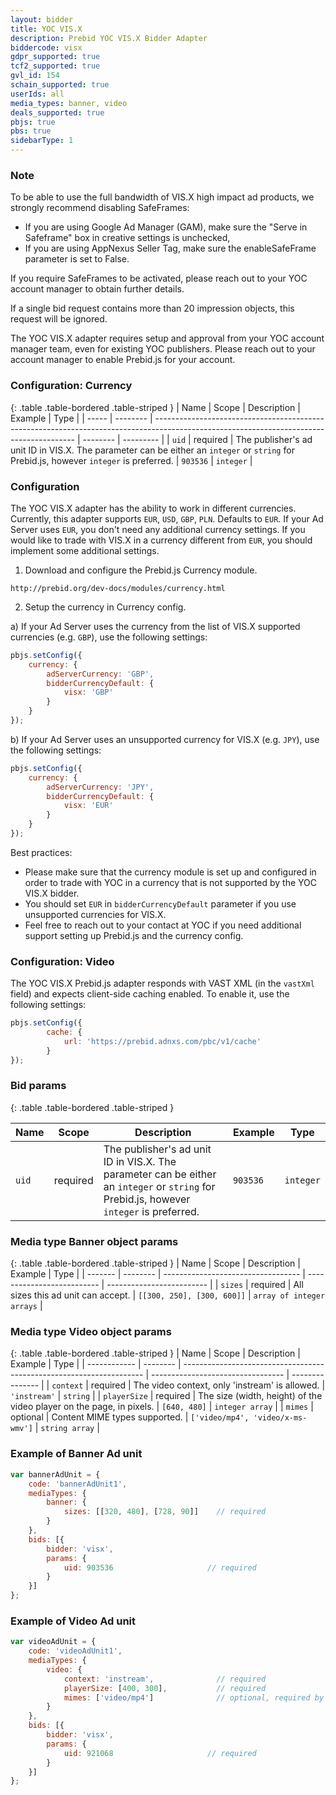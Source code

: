 ```yaml
---
layout: bidder
title: YOC VIS.X
description: Prebid YOC VIS.X Bidder Adapter
biddercode: visx
gdpr_supported: true
tcf2_supported: true
gvl_id: 154
schain_supported: true
userIds: all
media_types: banner, video
deals_supported: true
pbjs: true
pbs: true
sidebarType: 1
---
```


### Note

To be able to use the full bandwidth of VIS.X high impact ad products, we strongly recommend disabling SafeFrames:

- If you are using Google Ad Manager (GAM), make sure the "Serve in Safeframe" box in creative settings is unchecked,
- If you are using AppNexus Seller Tag, make sure the enableSafeFrame parameter is set to False.

If you require SafeFrames to be activated, please reach out to your YOC account manager to obtain further details.

If a single bid request contains more than 20 impression objects, this request will be ignored.

The YOC VIS.X adapter requires setup and approval from your YOC account manager team, even for existing YOC publishers.
Please reach out to your account manager to enable Prebid.js for your account.

### Configuration: Currency

{: .table .table-bordered .table-striped }
| Name  | Scope    | Description                                                                                                                              | Example  | Type      |
| ----- | -------- | ---------------------------------------------------------------------------------------------------------------------------------------- | -------- | --------- |
| `uid` | required | The publisher's ad unit ID in VIS.X. The parameter can be either an `integer` or `string` for Prebid.js, however `integer` is preferred. | `903536` | `integer` |

### Configuration

The YOC VIS.X adapter has the ability to work in different currencies. Currently, this adapter supports `EUR`, `USD`,
`GBP`, `PLN`. Defaults to `EUR`. If your Ad Server uses `EUR`, you don't need any additional currency settings.
If you would like to trade with VIS.X in a currency different from `EUR`, you should implement some additional settings.

1. Download and configure the Prebid.js Currency module.

`http://prebid.org/dev-docs/modules/currency.html`

2. Setup the currency in Currency config.

a) If your Ad Server uses the currency from the list of VIS.X supported currencies (e.g. `GBP`), use the following settings:

```javascript
pbjs.setConfig({
    currency: {
        adServerCurrency: 'GBP',
        bidderCurrencyDefault: {
            visx: 'GBP'
        }
    }
});
```

b) If your Ad Server uses an unsupported currency for VIS.X (e.g. `JPY`), use the following settings:

```javascript
pbjs.setConfig({
    currency: {
        adServerCurrency: 'JPY',
        bidderCurrencyDefault: {
            visx: 'EUR'
        }
    }
});
```

Best practices:

- Please make sure that the currency module is set up and configured in order to trade with YOC in a currency that is not supported by the YOC VIS.X bidder.
- You should set `EUR` in `bidderCurrencyDefault` parameter if you use unsupported currencies for VIS.X.
- Feel free to reach out to your contact at YOC if you need additional support setting up Prebid.js and the currency config.

### Configuration: Video

The YOC VIS.X Prebid.js adapter responds with VAST XML (in the `vastXml` field) and expects client-side caching enabled. To enable it, use the following settings:

```javascript
pbjs.setConfig({
        cache: {
            url: 'https://prebid.adnxs.com/pbc/v1/cache'
        }
});
```

### Bid params

{: .table .table-bordered .table-striped }

| Name  | Scope    | Description                                                                                                                              | Example  | Type      |
| ----- | -------- | ---------------------------------------------------------------------------------------------------------------------------------------- | -------- | --------- |
| `uid` | required | The publisher's ad unit ID in VIS.X. The parameter can be either an `integer` or `string` for Prebid.js, however `integer` is preferred. | `903536` | `integer` |

### Media type Banner object params

{: .table .table-bordered .table-striped }
| Name    | Scope    | Description                        | Example                    | Type                      |
| ------- | -------- | ---------------------------------- | -------------------------- | ------------------------- |
| `sizes` | required | All sizes this ad unit can accept. | `[[300, 250], [300, 600]]` | `array of integer arrays` |

### Media type Video object params

{: .table .table-bordered .table-striped }
| Name         | Scope    | Description                                                          | Example                           | Type            |
| ------------ | -------- | -------------------------------------------------------------------- | --------------------------------- | --------------- |
| `context`    | required | The video context, only 'instream' is allowed.                       | `'instream'`                      | `string`        |
| `playerSize` | required | The size (width, height) of the video player on the page, in pixels. | `[640, 480]`                      | `integer array` |
| `mimes`      | optional | Content MIME types supported.                                        | `['video/mp4', 'video/x-ms-wmv']` | `string array`  |

### Example of Banner Ad unit

```javascript
var bannerAdUnit = {
    code: 'bannerAdUnit1',
    mediaTypes: {
        banner: {
            sizes: [[320, 480], [728, 90]]    // required
        }
    },
    bids: [{
        bidder: 'visx',
        params: {
            uid: 903536                     // required
        }
    }]
};
```

### Example of Video Ad unit

```javascript
var videoAdUnit = {
    code: 'videoAdUnit1',
    mediaTypes: {
        video: {
            context: 'instream',              // required
            playerSize: [400, 300],           // required
            mimes: ['video/mp4']              // optional, required by Prebid Server
        }
    },
    bids: [{
        bidder: 'visx',
        params: {
            uid: 921068                     // required
        }
    }]
};
```
